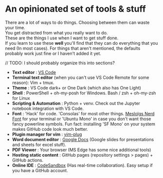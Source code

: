 # An opinionated set of tools & stuff
There are a lot of ways to do things. Choosing between them can waste your time.  
You get distracted from what you really want to do.  
These are the things I use when I want to get stuff done.  
If you learn to use these **well** you'll find that they can do everything that you need (In most cases).
For things that aren't mentioned, the defaults probably work just fine or I haven't added it yet.

// TODO: I should probably organize this into sections?

* **Text editor** : [VS Code](https://code.visualstudio.com/)
* **Terminal text editor** (when you can't use VS Code Remote for some reason): Vim + tmux.
* **Theme** : VS Code dark+ or One Dark (which also has One Light)
* **Shell** : PowerShell + oh-my-posh for Windows. Bash / zsh + oh-my-zsh for Linux
* **Scripting & Automation** : Python + venv. Check out the Jupyter notebook integration with VS Code.
* **Font** : 'Hack' for code. 'Consolas' for most other things. [Meslolgs Nerd Font](https://github.com/andreberg/Meslo-Font) for your terminal or 'Ubuntu Mono' in case you don't want those fancy powerline symbols. Fun fact: installing 'SF Mono' on your system makes GitHub code look much better.
* **Plugin manager for vim** : [vim-plug](https://github.com/junegunn/vim-plug)
* **Word document editor** : [Google Docs](https://docs.google.com) (Google slides for presentations and sheets for excel stuff).
* **PDF Viewer** : Your browser (MS Edge has some nice additional tools)
* **Hosting static content** : GitHub pages (repository settings > pages) + GitHub actions.
* **Online IDE** : [CodeSandbox](https://codesandbox.io) (Has real-time collaboration). Easy setup if you have a GitHub account.
